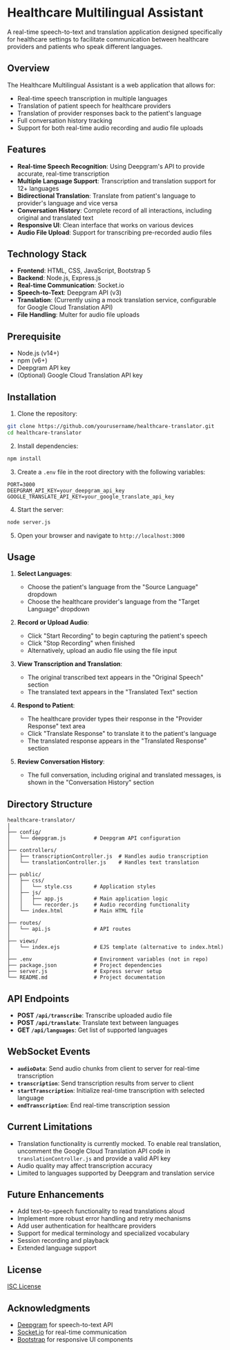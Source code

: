 # Healthcare Multilingual Assistant

A real-time speech-to-text and translation application designed specifically for healthcare settings to facilitate communication between healthcare providers and patients who speak different languages.

## Overview

The Healthcare Multilingual Assistant is a web application that allows for:

- Real-time speech transcription in multiple languages
- Translation of patient speech for healthcare providers
- Translation of provider responses back to the patient's language
- Full conversation history tracking
- Support for both real-time audio recording and audio file uploads

## Features

- **Real-time Speech Recognition**: Using Deepgram's API to provide accurate, real-time transcription
- **Multiple Language Support**: Transcription and translation support for 12+ languages
- **Bidirectional Translation**: Translate from patient's language to provider's language and vice versa
- **Conversation History**: Complete record of all interactions, including original and translated text
- **Responsive UI**: Clean interface that works on various devices
- **Audio File Upload**: Support for transcribing pre-recorded audio files

## Technology Stack

- **Frontend**: HTML, CSS, JavaScript, Bootstrap 5
- **Backend**: Node.js, Express.js
- **Real-time Communication**: Socket.io
- **Speech-to-Text**: Deepgram API (v3)
- **Translation**: (Currently using a mock translation service, configurable for Google Cloud Translation API)
- **File Handling**: Multer for audio file uploads

## Prerequisite

- Node.js (v14+)
- npm (v6+)
- Deepgram API key
- (Optional) Google Cloud Translation API key

## Installation

1. Clone the repository:
```bash
git clone https://github.com/yourusername/healthcare-translator.git
cd healthcare-translator
```

2. Install dependencies:
```bash
npm install
```

3. Create a `.env` file in the root directory with the following variables:
```
PORT=3000
DEEPGRAM_API_KEY=your_deepgram_api_key
GOOGLE_TRANSLATE_API_KEY=your_google_translate_api_key
```

4. Start the server:
```bash
node server.js
```

5. Open your browser and navigate to `http://localhost:3000`

## Usage

1. **Select Languages**:
   - Choose the patient's language from the "Source Language" dropdown
   - Choose the healthcare provider's language from the "Target Language" dropdown

2. **Record or Upload Audio**:
   - Click "Start Recording" to begin capturing the patient's speech
   - Click "Stop Recording" when finished
   - Alternatively, upload an audio file using the file input

3. **View Transcription and Translation**:
   - The original transcribed text appears in the "Original Speech" section
   - The translated text appears in the "Translated Text" section

4. **Respond to Patient**:
   - The healthcare provider types their response in the "Provider Response" text area
   - Click "Translate Response" to translate it to the patient's language
   - The translated response appears in the "Translated Response" section

5. **Review Conversation History**:
   - The full conversation, including original and translated messages, is shown in the "Conversation History" section

## Directory Structure

```
healthcare-translator/
│
├── config/
│   └── deepgram.js         # Deepgram API configuration
│
├── controllers/
│   ├── transcriptionController.js  # Handles audio transcription
│   └── translationController.js    # Handles text translation
│
├── public/
│   ├── css/
│   │   └── style.css       # Application styles
│   ├── js/
│   │   ├── app.js          # Main application logic
│   │   └── recorder.js     # Audio recording functionality
│   └── index.html          # Main HTML file
│
├── routes/
│   └── api.js              # API routes
│
├── views/
│   └── index.ejs           # EJS template (alternative to index.html)
│
├── .env                    # Environment variables (not in repo)
├── package.json            # Project dependencies
├── server.js               # Express server setup
└── README.md               # Project documentation
```

## API Endpoints

- **POST `/api/transcribe`**: Transcribe uploaded audio file
- **POST `/api/translate`**: Translate text between languages
- **GET `/api/languages`**: Get list of supported languages

## WebSocket Events

- **`audioData`**: Send audio chunks from client to server for real-time transcription
- **`transcription`**: Send transcription results from server to client
- **`startTranscription`**: Initialize real-time transcription with selected language
- **`endTranscription`**: End real-time transcription session

## Current Limitations

- Translation functionality is currently mocked. To enable real translation, uncomment the Google Cloud Translation API code in `translationController.js` and provide a valid API key
- Audio quality may affect transcription accuracy
- Limited to languages supported by Deepgram and translation service

## Future Enhancements

- Add text-to-speech functionality to read translations aloud
- Implement more robust error handling and retry mechanisms
- Add user authentication for healthcare providers
- Support for medical terminology and specialized vocabulary
- Session recording and playback
- Extended language support

## License

[ISC License](LICENSE)

## Acknowledgments

- [Deepgram](https://deepgram.com/) for speech-to-text API
- [Socket.io](https://socket.io/) for real-time communication
- [Bootstrap](https://getbootstrap.com/) for responsive UI components
